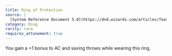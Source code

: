 ```yaml
---
title: Ring of Protection
source: |
  [System Reference Document 5.0](https://dnd.wizards.com/articles/features/systems-reference-document-srd)
category: Ring
rarity: rare
requires_attunement: true
---
```


You gain a +1 bonus to AC and saving throws while wearing this ring.
